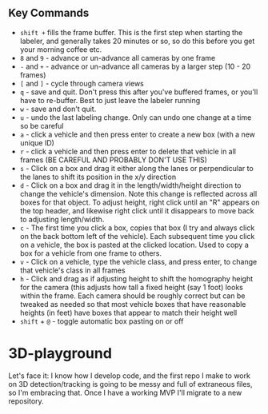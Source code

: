 ## Key Commands
- `shift +` fills the frame buffer. This is the first step when starting the labeler, and generally takes 20 minutes or so, so do this before you get your morning coffee etc.
- `8` and `9` - advance or un-advance all cameras by one frame
- `-` and `+` - advance or un-advance all cameras by a larger step (10 - 20 frames)
- `[` and `]` - cycle through camera views
- `q` - save and quit. Don't press this after you've buffered frames, or you'll have to re-buffer. Best to just leave the labeler running
- `w` - save and don't quit.
- `u` - undo the last labeling change. Only can undo one change at a time so be careful
- `a` - click a vehicle and then press enter to create a new box (with a new unique ID)
- `r` - click a vehicle and then press enter to delete that vehicle in all frames (BE CAREFUL AND PROBABLY DON'T USE THIS)
- `s` - Click on a box and drag it either along the lanes or perpendicular to the lanes to shift its position in the x/y direction
- `d` - Click on a box and drag it in the length/width/height direction to change the vehicle's dimension. Note this change is reflected across all boxes for that object. To adjust height, right click until an "R" appears on the top header, and likewise right click until it disappears to move back to adjusting length/width.
- `c` - The first time you click a box, copies that box (I try and always click on the back bottom left of the vehicle). Each subsequent time you click on a vehicle, the box is pasted at the clicked location. Used to copy a box for a vehicle from one frame to others.
- `v` - Click on a vehicle, type the vehicle class, and press enter, to change that vehicle's class in all frames
- `h` - Click and drag as if adjusting height to shift the homography height for the camera (this adjusts how tall a fixed height (say 1 foot) looks within the frame. Each camera should be roughly correct but can be tweaked as needed so that most vehicle boxes that have reasonable heights (in feet) have boxes that appear to match their height well
- `shift` + `@` - toggle automatic box pasting on or off


# 3D-playground
Let's face it: I know how I develop code, and the first repo I make to work on 3D detection/tracking is going to be messy and full of extraneous files, so I'm embracing that. Once I have a working MVP I'll migrate to a new repository.
